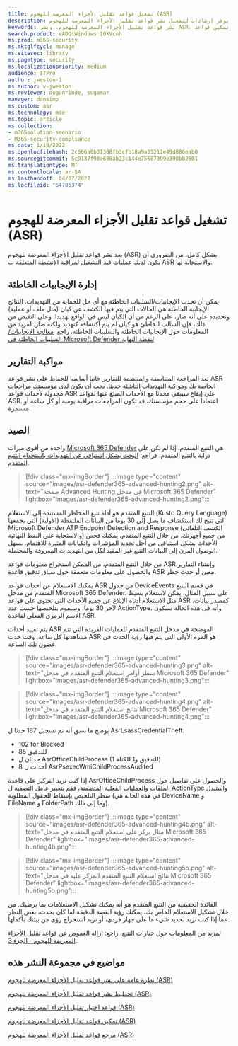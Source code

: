 ```yaml
---
title: تشغيل قواعد تقليل الأجزاء المعرضة للهجوم (ASR)
description: يوفر إرشادات لتفعيل نشر قواعد تقليل الأجزاء المعرضة للهجوم.
keywords: نشر قواعد تقليل الأجزاء المعرضة للهجوم، ونشر ASR، وتمكين قواعد asr، وتكوين ASR، ونظام منع الاختراق المضيف، وقواعد الحماية، وقواعد مكافحة الاستغلال، وقواعد مكافحة الاستغلال، وقواعد الاستغلال، وقواعد منع العدوى، Microsoft Defender لنقطة النهاية، وتكوين قواعد ASR
search.product: eADQiWindows 10XVcnh
ms.prod: m365-security
ms.mktglfcycl: manage
ms.sitesec: library
ms.pagetype: security
ms.localizationpriority: medium
audience: ITPro
author: jweston-1
ms.author: v-jweston
ms.reviewer: oogunrinde, sugamar
manager: dansimp
ms.custom: asr
ms.technology: mde
ms.topic: article
ms.collection:
- m365solution-scenario
- M365-security-compliance
ms.date: 1/18/2022
ms.openlocfilehash: 2c666a8b31308fb3cfb18a9a35211e49d886eab0
ms.sourcegitcommit: 5c9137f98e688ab23c144e75687399e390bb2601
ms.translationtype: MT
ms.contentlocale: ar-SA
ms.lasthandoff: 04/07/2022
ms.locfileid: "64705374"
---
```

# <a name="operationalize-attack-surface-reduction-asr-rules"></a>تشغيل قواعد تقليل الأجزاء المعرضة للهجوم (ASR)

بعد نشر قواعد تقليل الأجزاء المعرضة للهجوم (ASR) بشكل كامل، من الضروري أن يكون لديك عمليات قيد التشغيل لمراقبة الأنشطة المتعلقة ب ASR والاستجابة لها.

## <a name="managing-false-positives"></a>إدارة الإيجابيات الخاطئة

يمكن أن تحدث الإيجابيات/السلبيات الخاطئة مع أي حل للحماية من التهديدات. النتائج الإيجابية الخاطئة هي الحالات التي يتم فيها الكشف عن كيان (مثل ملف أو عملية) وتحديده على أنه ضار، على الرغم من أن الكيان ليس في الواقع تهديدا. وعلى النقيض من ذلك، فإن السالب الخاطئ هو كيان لم يتم اكتشافه كتهديد ولكنه ضار. لمزيد من المعلومات حول الإيجابيات الخاطئة والسلبيات الخاطئة، راجع: [معالجة الإيجابيات/السلبيات الخاطئة في Microsoft Defender لنقطة النهاية](defender-endpoint-false-positives-negatives.md)

## <a name="keeping-up-with-reports"></a>مواكبة التقارير

تعد المراجعة المتناسقة والمنتظمة للتقارير جانبا أساسيا للحفاظ على نشر قواعد ASR الخاصة بك ومواكبة التهديدات الناشئة حديثا. يجب أن يكون لدى مؤسستك مراجعات مجدولة لأحداث قواعد ASR على إيقاع سيبقى محدثا مع الأحداث المبلغ عنها لقواعد ASR. اعتمادا على حجم مؤسستك، قد تكون المراجعات مراقبة يومية أو كل ساعة أو مستمرة.

## <a name="hunting"></a>الصيد

واحدة من أقوى ميزات [Microsoft 365 Defender](https://security.microsoft.com) هي التتبع المتقدم. إذا لم تكن على دراية بالتتبع المتقدم، فراجع: [البحث بشكل استباقي عن التهديدات باستخدام التتبع المتقدم](/windows/security/threat-protection/microsoft-defender-atp/advanced-hunting-overview).

> [!div class="mx-imgBorder"]
> :::image type="content" source="images/asr-defender365-advanced-hunting2.png" alt-text="صفحة Advanced Hunting في مدخل Microsoft 365 Defender" lightbox="images/asr-defender365-advanced-hunting2.png":::

التتبع المتقدم هو أداة تتبع المخاطر المستندة إلى الاستعلام (Kusto Query Language) التي تتيح لك استكشاف ما يصل إلى 30 يوما من البيانات الملتقطة (الأولية) التي يجمعها Microsoft Defender ATP Endpoint Detection and Response (الكشف التلقائي والاستجابة على النقط النهائية) من جميع أجهزتك. من خلال التتبع المتقدم، يمكنك فحص الأحداث بشكل استباقي من أجل تحديد المؤشرات والكيانات المثيرة للاهتمام. يسهل الوصول المرن إلى البيانات التتبع غير المقيد لكل من التهديدات المعروفة والمحتملة.

من خلال التتبع المتقدم، من الممكن استخراج معلومات قواعد ASR وإنشاء التقارير والحصول على معلومات متعمقة حول سياق تدقيق قاعدة ASR معين أو حدث حظر.

 يمكنك الاستعلام عن أحداث قواعد ASR من جدول DeviceEvents في قسم التتبع المتقدم من مدخل Microsoft 365 Defender. على سبيل المثال، يمكن لاستعلام بسيط مثل الاستعلام أدناه الإبلاغ عن جميع الأحداث التي تحتوي على قواعد ASR كمصدر بيانات، لآخر 30 يوما، وسيقوم بتلخيصها حسب عدد ActionType، وأنه في هذه الحالة سيكون الاسم الرمزي الفعلي لقاعدة ASR.

يتم تقييد أحداث ASR الموضحة في مدخل التتبع المتقدم للعمليات الفريدة التي تتم مشاهدتها كل ساعة. وقت حدث ASR هو المرة الأولى التي يتم فيها رؤية الحدث في غضون تلك الساعة.

> [!div class="mx-imgBorder"]
> :::image type="content" source="images/asr-defender365-advanced-hunting3.png" alt-text="سطر أوامر استعلام التتبع المتقدم في مدخل Microsoft 365 Defender" lightbox="images/asr-defender365-advanced-hunting3.png":::

> [!div class="mx-imgBorder"]
> :::image type="content" source="images/asr-defender365-advanced-hunting4.png" alt-text="نتائج استعلام التتبع المتقدم في مدخل Microsoft 365 Defender" lightbox="images/asr-defender365-advanced-hunting4.png":::

يوضح ما سبق أنه تم تسجيل 187 حدثا ل AsrLsassCredentialTheft:

- 102 for Blocked
- 85 للتدقيق
- حدثان ل AsrOfficeChildProcess (1 للتدقيق و1 للكتلة)
- 8 أحداث ل AsrPsexecWmiChildProcessAudited

إذا كنت تريد التركيز على قاعدة AsrOfficeChildProcess والحصول على تفاصيل حول الملفات والعمليات الفعلية المتضمنة، فقم بتغيير عامل التصفية ل ActionType واستبدل سطر التلخيص بإسقاط للحقول المطلوبة (في هذه الحالة هي DeviceName و FileName و FolderPath وما إلى ذلك).

> [!div class="mx-imgBorder"]
> :::image type="content" source="images/asr-defender365-advanced-hunting4b.png" alt-text="مثال يركز على استعلام التتبع المتقدم في مدخل Microsoft 365 Defender" lightbox="images/asr-defender365-advanced-hunting4b.png":::

> [!div class="mx-imgBorder"]
> :::image type="content" source="images/asr-defender365-advanced-hunting5b.png" alt-text="نتائج استعلام التتبع المتقدم المركز عليه في مدخل Microsoft 365 Defender" lightbox="images/asr-defender365-advanced-hunting5b.png":::

الفائدة الحقيقية من التتبع المتقدم هو أنه يمكنك تشكيل الاستعلامات بما يرضيك. من خلال تشكيل الاستعلام الخاص بك، يمكنك رؤية القصة الدقيقة لما كان يحدث، بغض النظر عما إذا كنت تريد تحديد شيء ما على جهاز فردي، أو تريد استخراج رؤى من بيئتك بأكملها.

لمزيد من المعلومات حول خيارات التتبع، راجع: [إزالة الغموض عن قواعد تقليل الأجزاء المعرضة للهجوم - الجزء 3](https://techcommunity.microsoft.com/t5/microsoft-defender-for-endpoint/demystifying-attack-surface-reduction-rules-part-3/ba-p/1360968).

## <a name="topics-in-this-deployment-collection"></a>مواضيع في مجموعة النشر هذه

[نظرة عامة على نشر قواعد تقليل الأجزاء المعرضة للهجوم (ASR)](attack-surface-reduction-rules-deployment.md)

[تخطيط نشر قواعد تقليل الأجزاء المعرضة للهجوم (ASR)](attack-surface-reduction-rules-deployment-plan.md)

[قواعد اختبار تقليل الأجزاء المعرضة للهجوم (ASR)](attack-surface-reduction-rules-deployment-test.md)

[تمكين قواعد تقليل الأجزاء المعرضة للهجوم (ASR)](attack-surface-reduction-rules-deployment-implement.md)

[مرجع قواعد تقليل الأجزاء المعرضة للهجوم (ASR)](attack-surface-reduction-rules-reference.md)
